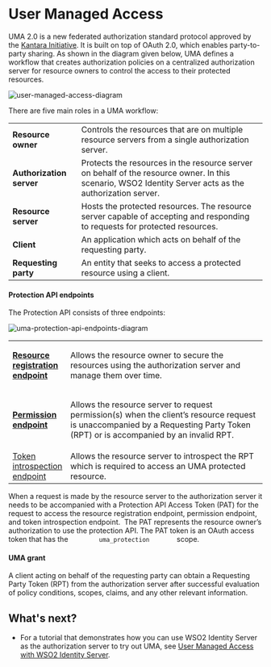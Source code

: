# User Managed Access

UMA 2.0 is a new federated authorization standard protocol approved by
the [Kantara Initiative](https://kantarainitiative.org/). It is built
on top of OAuth 2.0, which enables party-to-party sharing. As shown in
the diagram given below, UMA defines a workflow that creates
authorization policies on a centralized authorization server for
resource owners to control the access to their protected resources.

  

![user-managed-access-diagram]( ../../assets/img/using-wso2-identity-server/user-managed-access-diagram.png) 

There are five main roles in a UMA workflow:

|                          |                                                                                                                                                         |
|--------------------------|---------------------------------------------------------------------------------------------------------------------------------------------------------|
| **Resource owner**       | Controls the resources that are on multiple resource servers from a single authorization server.                                                        |
| **Authorization server** | Protects the resources in the resource server on behalf of the resource owner. In this scenario, WSO2 Identity Server acts as the authorization server. |
| **Resource server**      | Hosts the protected resources. The resource server capable of accepting and responding to requests for protected resources.                             |
| **Client**               | An application which acts on behalf of the requesting party.                                                                                            |
| **Requesting party**     | An entity that seeks to access a protected resource using a client.                                                                                     |

#### Protection API endpoints

The Protection API consists of three endpoints:

![uma-protection-api-endpoints-diagram]( ../../assets/img/using-wso2-identity-server/uma-protection-api-endpoints-diagram.png) 

<table>
<colgroup>
<col style="width: 18%" />
<col style="width: 81%" />
</colgroup>
<tbody>
<tr class="odd">
<td><strong><a href="User-Managed-Access-Endpoints_103329668.html#UserManagedAccessEndpoints-Resourceregistrationendpoint">Resource registration endpoint</a></strong></td>
<td><p>Allows the resource owner to secure the resources using the authorization server and manage them over time.</p></td>
</tr>
<tr class="even">
<td><strong><a href="User-Managed-Access-Endpoints_103329668.html#UserManagedAccessEndpoints-Permissionendpoint">Permission endpoint</a></strong></td>
<td><p>Allows the resource server to request permission(s) when the client’s resource request is unaccompanied by a Requesting Party Token (RPT) or is accompanied by an invalid RPT.</p></td>
</tr>
<tr class="odd">
<td><a href="../../using-wso2-identity-server/invoke-the-oauth-introspection-endpoint">Token introspection endpoint</a></td>
<td>Allows the resource server to introspect the RPT which is required to access an UMA protected resource.</td>
</tr>
</tbody>
</table>

When a request is made by the resource server to the authorization
server it needs to be accompanied with a Protection API Access Token
(PAT) for the request to access the resource registration endpoint,
permission endpoint, and token introspection endpoint.  The PAT
represents the resource owner’s authorization to use the protection API.
The PAT token is an OAuth access token that has the
`         uma_protection        ` scope.

#### UMA grant

A client acting on behalf of the requesting party can obtain a
Requesting Party Token (RPT) from the authorization server after
successful evaluation of policy conditions, scopes, claims, and any
other relevant information.

## What's next?

-   For a tutorial that demonstrates how you can use WSO2 Identity
    Server as the authorization server to try out UMA, see [User Managed
    Access with WSO2 Identity
    Server](../../using-wso2-identity-server/user-managed-access-with-wso2-identity-server).

  

